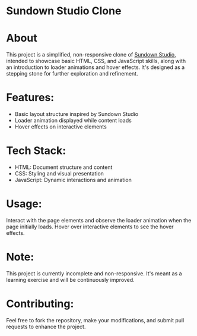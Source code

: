 # Sundown Studio Clone
# About
This project is a simplified, non-responsive clone of [Sundown Studio](https://www.awwwards.com/sites/sundown-studio), intended to showcase basic HTML, CSS, and JavaScript skills, along with an introduction to loader animations and hover effects. It's designed as a stepping stone for further exploration and refinement.
# Features:
* Basic layout structure inspired by Sundown Studio
* Loader animation displayed while content loads
* Hover effects on interactive elements
# Tech Stack:
* HTML: Document structure and content
* CSS: Styling and visual presentation
* JavaScript: Dynamic interactions and animation
# Usage:
Interact with the page elements and observe the loader animation when the page initially loads. Hover over interactive elements to see the hover effects.
# Note:
This project is currently incomplete and non-responsive. It's meant as a learning exercise and will be continuously improved.
# Contributing:
Feel free to fork the repository, make your modifications, and submit pull requests to enhance the project.
